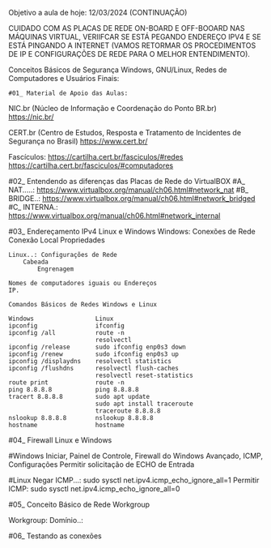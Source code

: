 Objetivo a aula de hoje: 12/03/2024 (CONTINUAÇÃO)

CUIDADO COM AS PLACAS DE REDE ON-BOARD E OFF-BOOARD NAS MÁQUINAS VIRTUAL, VERIIFCAR SE ESTÁ PEGANDO ENDEREÇO IPV4 E SE ESTÁ PINGANDO A INTERNET (VAMOS RETORMAR OS PROCEDIMENTOS DE IP E CONFIGURAÇÕES DE REDE PARA O MELHOR ENTENDIMENTO).

Conceitos Básicos de Segurança Windows, GNU/Linux, Redes de Computadores e Usuários Finais:

	#01_ Material de Apoio das Aulas:



NIC.br (Núcleo de Informação e Coordenação do Ponto BR.br)
https://nic.br/

CERT.br (Centro de Estudos, Resposta e Tratamento de Incidentes de Segurança no Brasil)
https://www.cert.br/

Fascículos: https://cartilha.cert.br/fasciculos/#redes
			https://cartilha.cert.br/fasciculos/#computadores

#02_ Entendendo as diferenças das Placas de Rede do VirtualBOX
	#A_ NAT.....: https://www.virtualbox.org/manual/ch06.html#network_nat
	#B_ BRIDGE..: https://www.virtualbox.org/manual/ch06.html#network_bridged
	#C_ INTERNA.: https://www.virtualbox.org/manual/ch06.html#network_internal

#03_ Endereçamento IPv4 Linux e Windows
	Windows: Conexões de Rede
		Conexão Local
			Propriedades
	
	Linux..: Configurações de Rede
		Cabeada
			Engrenagem
	
	Nomes de computadores iguais ou Endereços
	IP.
	
	Comandos Básicos de Redes Windows e Linux
	
	Windows					Linux
	ipconfig				ifconfig
	ipconfig /all			route -n
							resolvectl
	ipconfig /release		sudo ifconfig enp0s3 down
	ipconfig /renew			sudo ifconfig enp0s3 up
	ipconfig /displaydns	resolvectl statistics
	ipconfig /flushdns		resolvectl flush-caches
							resolvectl reset-statistics
	route print				route -n
	ping 8.8.8.8			ping 8.8.8.8
	tracert 8.8.8.8			sudo apt update
							sudo apt install traceroute
							traceroute 8.8.8.8
	nslookup 8.8.8.8		nslookup 8.8.8.8
	hostname				hostname

#04_ Firewall Linux e Windows

#Windows
Iniciar, Painel de Controle, Firewall do Windows
	Avançado, ICMP, Configurações
		Permitir solicitação de ECHO de Entrada

#Linux
Negar ICMP...: sudo sysctl net.ipv4.icmp_echo_ignore_all=1
Permitir ICMP: sudo sysctl net.ipv4.icmp_echo_ignore_all=0

#05_ Conceito Básico de Rede Workgroup

Workgroup:
Domínio..:

#06_ Testando as conexões
